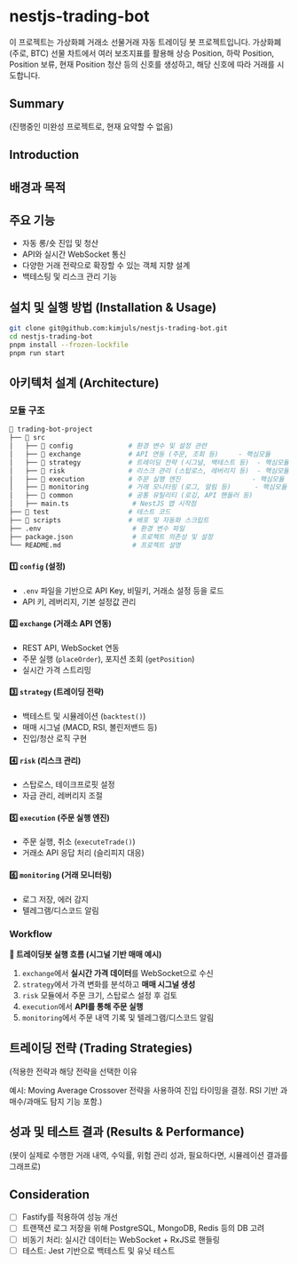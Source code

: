 # nestjs-trading-bot

이 프로젝트는 가상화폐 거래소 선물거래 자동 트레이딩 봇 프로젝트입니다. 가상화폐(주로, BTC) 선물 차트에서 여러 보조지표를 활용해 상승 Position, 하락 Position, Position 보류, 현재 Position 청산 등의 신호를 생성하고, 해당 신호에 따라 거래를 시도합니다.

## Summary

(진행중인 미완성 프로젝트로, 현재 요약할 수 없음)

## Introduction

## 배경과 목적

## 주요 기능

- 자동 롱/숏 진입 및 청산
- API와 실시간 WebSocket 통신
- 다양한 거래 전략으로 확장할 수 있는 객체 지향 설계
- 백테스팅 및 리스크 관리 기능

## 설치 및 실행 방법 (Installation & Usage)

```sh
git clone git@github.com:kimjuls/nestjs-trading-bot.git
cd nestjs-trading-bot
pnpm install --frozen-lockfile
pnpm run start
```

## 아키텍처 설계 (Architecture)

### 모듈 구조

```sh
📂 trading-bot-project
├── 📂 src
│   ├── 📂 config              # 환경 변수 및 설정 관련
│   ├── 📂 exchange            # API 연동 (주문, 조회 등)     - 핵심모듈
│   ├── 📂 strategy            # 트레이딩 전략 (시그널, 백테스트 등)  - 핵심모듈
│   ├── 📂 risk                # 리스크 관리 (스탑로스, 레버리지 등)  - 핵심모듈
│   ├── 📂 execution           # 주문 실행 엔진                  - 핵심모듈
│   ├── 📂 monitoring          # 거래 모니터링 (로그, 알림 등)      - 핵심모듈
│   ├── 📂 common              # 공통 유틸리티 (로깅, API 핸들러 등)
│   ├── main.ts                # NestJS 앱 시작점
├── 📂 test                    # 테스트 코드
├── 📂 scripts                 # 배포 및 자동화 스크립트
├── .env                       # 환경 변수 파일
├── package.json               # 프로젝트 의존성 및 설정
└── README.md                  # 프로젝트 설명
```

#### **1️⃣ `config` (설정)**

- `.env` 파일을 기반으로 API Key, 비밀키, 거래소 설정 등을 로드
- API 키, 레버리지, 기본 설정값 관리

#### **2️⃣ `exchange` (거래소 API 연동)**

- REST API, WebSocket 연동
- 주문 실행 (`placeOrder`), 포지션 조회 (`getPosition`)
- 실시간 가격 스트리밍

#### **3️⃣ `strategy` (트레이딩 전략)**

- 백테스트 및 시뮬레이션 (`backtest()`)
- 매매 시그널 (MACD, RSI, 볼린저밴드 등)
- 진입/청산 로직 구현

#### **4️⃣ `risk` (리스크 관리)**

- 스탑로스, 테이크프로핏 설정
- 자금 관리, 레버리지 조절

#### **5️⃣ `execution` (주문 실행 엔진)**

- 주문 실행, 취소 (`executeTrade()`)
- 거래소 API 응답 처리 (슬리피지 대응)

#### **6️⃣ `monitoring` (거래 모니터링)**

- 로그 저장, 에러 감지
- 텔레그램/디스코드 알림

### Workflow

**📌 트레이딩봇 실행 흐름 (시그널 기반 매매 예시)**

1. `exchange`에서 **실시간 가격 데이터**를 WebSocket으로 수신
2. `strategy`에서 가격 변화를 분석하고 **매매 시그널 생성**
3. `risk` 모듈에서 주문 크기, 스탑로스 설정 후 검토
4. `execution`에서 **API를 통해 주문 실행**
5. `monitoring`에서 주문 내역 기록 및 텔레그램/디스코드 알림

## 트레이딩 전략 (Trading Strategies)

(적용한 전략과 해당 전략을 선택한 이유

예시:
Moving Average Crossover 전략을 사용하여 진입 타이밍을 결정.
RSI 기반 과매수/과매도 탐지 기능 포함.)

## 성과 및 테스트 결과 (Results & Performance)

(봇이 실제로 수행한 거래 내역, 수익률, 위험 관리 성과, 필요하다면, 시뮬레이션 결과를 그래프로)

## Consideration

- [ ] Fastify를 적용하여 성능 개선
- [ ] 트랜잭션 로그 저장을 위해 PostgreSQL, MongoDB, Redis 등의 DB 고려
- [ ] 비동기 처리: 실시간 데이터는 WebSocket + RxJS로 핸들링
- [ ] 테스트: Jest 기반으로 백테스트 및 유닛 테스트
